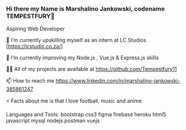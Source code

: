 ### Hi there my Name is Marshalino Jankowski, codename TEMPESTFURY👋

Aspiring Web Developer

🔭 I’m currently upskilling myself as an intern at LC Studios [https://lcstudio.co.za/]

🌱 I’m currently improving my Node.js , Vue.js & Express.js skills

👨‍💻 All of my projects are available at https://github.com/Tempestfury11

📫 How to reach me https://www.linkedin.com/in/marshalino-jankowski-385861247

⚡ Facts about me is that I love football, music and anime

Languages and Tools:
bootstrap css3 figma firebase heroku html5 javascript mysql nodejs postman vuejs
